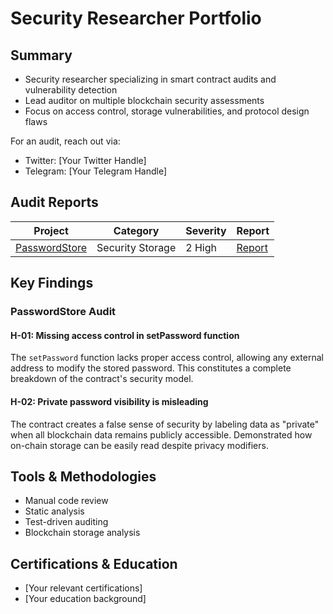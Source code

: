 # Security Researcher Portfolio

## Summary

* Security researcher specializing in smart contract audits and vulnerability detection
* Lead auditor on multiple blockchain security assessments
* Focus on access control, storage vulnerabilities, and protocol design flaws

For an audit, reach out via:

* Twitter: [Your Twitter Handle]
* Telegram: [Your Telegram Handle]

## Audit Reports

| Project | Category | Severity | Report |
| ------- | -------- | -------- | ------ |
| [PasswordStore](https://github.com/Cyfrin/3-passwordstore-audit) | Security Storage | 2 High | [Report](./passwordstore/README.md) |

## Key Findings

### PasswordStore Audit

#### H-01: Missing access control in setPassword function
The `setPassword` function lacks proper access control, allowing any external address to modify the stored password. This constitutes a complete breakdown of the contract's security model.

#### H-02: Private password visibility is misleading
The contract creates a false sense of security by labeling data as "private" when all blockchain data remains publicly accessible. Demonstrated how on-chain storage can be easily read despite privacy modifiers.

## Tools & Methodologies

* Manual code review
* Static analysis
* Test-driven auditing
* Blockchain storage analysis

## Certifications & Education

* [Your relevant certifications]
* [Your education background]
